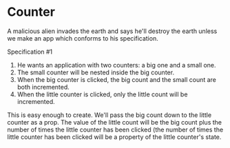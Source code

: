# Counter

A malicious alien invades the earth and says he'll destroy the earth unless we make an app which conforms to his specification.

Specification #1

1. He wants an application with two counters: a big one and a small one.
2. The small counter will be nested inside the big counter.
3. When the big counter is clicked, the big count and the small count are both incremented.
4. When the little counter is clicked, only the little count will be incremented.

This is easy enough to create. We'll pass the big count down to the little counter as a prop. The value of the little count will be the big count plus the number of times the little counter has been clicked (the number of times the little counter has been clicked will be a property of the little counter's state.
